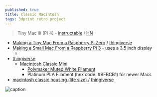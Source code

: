 ```yaml
---
published: true
title: Classic Macintosh
tags: 3dprint retro project
---
```

> Tiny Mac III (Pi 4) - [instructable](https://www.instructables.com/Tiny-Mac-II-Pi-Zero-2-and-Tiny-Mac-III-Pi-4-With-A/) / [HN](https://news.ycombinator.com/item?id=36289682)

- [Making a Tiny Mac From a Raspberry Pi Zero](https://www.instructables.com/Making-a-Tiny-Mac-From-a-Raspberry-Pi-Zero/) / [thingiverse](https://www.thingiverse.com/thing:4887100)
- [Making a Small Mac From a Raspberry Pi 3](https://www.instructables.com/Making-a-Small-Mac-From-a-Raspberry-3/) - uses a 3.5 inch display
	- []()
- [thingiverse](https://www.thingiverse.com/yd007/collections/38664602/things)
	- [Macintosh Classic Mini](https://www.thingiverse.com/thing:5980485)
    	- [Polymaker Muted White Filament](https://www.amazon.com/dp/B09TR8N5T2?ref_=cm_sw_r_apin_dp_DMVE72X7YWNSX8ZFFE8K) 
        - Platinum PLA Filament (hex code: #BFBCB1) for newer Macs
 - [macintosh classic housing (life size) ](https://cults3d.com/en/3d-model/gadget/macintosh-classic-housing-life-size) / [thingiverse](https://www.thingiverse.com/thing:4424878)
        

![caption](https://external-content.duckduckgo.com/iu/?u=https%3A%2F%2Fstatic.turbosquid.com%2FPreview%2F2015%2F07%2F31__04_41_00%2FAppleMacintoshClassicIIDesktopComputer3dmodel06.jpg8185c1c2-706d-4092-be88-b0e535ae11fdLarge.jpg&f=1&nofb=1&ipt=c1c61e722eb596229a829108ec4b0b594c0a996542bfb8b601b885dc6477dec6&ipo=images)
